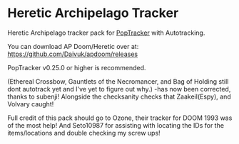 # Heretic Archipelago Tracker

Heretic Archipelago tracker pack for [PopTracker](https://github.com/black-sliver/PopTracker/) with Autotracking.

You can download AP Doom/Heretic over at: https://github.com/Daivuk/apdoom/releases

PopTracker v0.25.0 or higher is recommended.

(Ethereal Crossbow, Gauntlets of the Necromancer, and Bag of Holding still dont autotrack yet and I've yet to figure out why.) -has now been corrected, thanks to subenji! Alongside the checksanity checks that Zaakeil(Espy), and Volvary caught!

Full credit of this pack should go to Ozone, their tracker for DOOM 1993 was of the most help! And Seto10987 for assisting with locating the IDs for the items/locations and double checking my screw ups!
